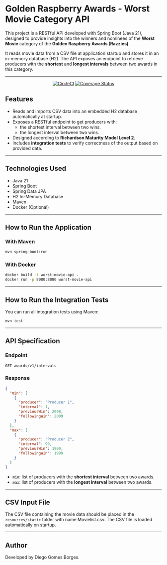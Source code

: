 # Golden Raspberry Awards - Worst Movie Category API

This project is a RESTful API developed with Spring Boot (Java 21), designed to provide insights into the winners and nominees of the **Worst Movie** category of the **Golden Raspberry Awards (Razzies)**.

It reads movie data from a CSV file at application startup and stores it in an in-memory database (H2). The API exposes an endpoint to retrieve producers with the **shortest** and **longest intervals** between two awards in this category.

---

<div align="center">

[![CircleCI](https://circleci.com/gh/diegogborges/worst-movie-api/tree/main.svg?style=svg)](https://circleci.com/gh/diegogborges/worst-movie-api/tree/main)
[![Coverage Status](https://coveralls.io/repos/github/diegogborges/worst-movie-api/badge.svg?branch=main)](https://coveralls.io/github/diegogborges/worst-movie-api?branch=main)

</div>

## Features

- Reads and imports CSV data into an embedded H2 database automatically at startup.
- Exposes a RESTful endpoint to get producers with:
    - the shortest interval between two wins.
    - the longest interval between two wins.
- Designed according to **Richardson Maturity Model Level 2**.
- Includes **integration tests** to verify correctness of the output based on provided data.

---

## Technologies Used

- Java 21
- Spring Boot
- Spring Data JPA
- H2 In-Memory Database
- Maven
- Docker (Optional)

---

## How to Run the Application

### With Maven

```bash
mvn spring-boot:run
```

### With Docker

```bash
docker build -t worst-movie-api .
docker run -p 8080:8080 worst-movie-api
```

---

## How to Run the Integration Tests

You can run all integration tests using Maven:

```bash
mvn test
```
---

## API Specification

### Endpoint

```http
GET awards/v1/intervals
```

### Response

```json
{
  "min": [
    {
      "producer": "Producer 1",
      "interval": 1,
      "previousWin": 2008,
      "followingWin": 2009
    }
  ],
  "max": [
    {
      "producer": "Producer 2",
      "interval": 99,
      "previousWin": 1900,
      "followingWin": 1999
    }
  ]
}
```

- `min`: list of producers with the **shortest interval** between two awards.
- `max`: list of producers with the **longest interval** between two awards.

---

## CSV Input File

The CSV file containing the movie data should be placed in the `resources/static` folder with name Movielist.csv.
The CSV file is loaded automatically on startup.

---

## Author

Developed by Diego Gomes Borges.